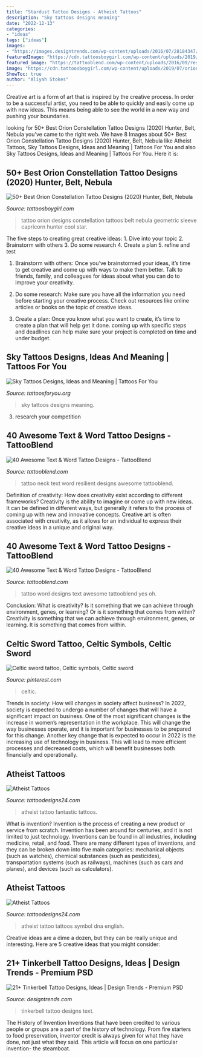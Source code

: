 ```yaml
---
title: "Stardust Tattoo Designs - Atheist Tattoos"
description: "Sky tattoos designs meaning"
date: "2022-12-13"
categories:
- "ideas"
tags: ["ideas"]
images:
- "https://images.designtrends.com/wp-content/uploads/2016/07/28184347/Text-with-Tinkerbell-Tattoo-Design.jpg"
featuredImage: "https://cdn.tattoosboygirl.com/wp-content/uploads/2019/07/orion-constellation-hunter-belt-nebula-tattoo-designs-ideas-47.jpg"
featured_image: "https://tattooblend.com/wp-content/uploads/2016/09/resilient-neck-tattoo.jpg"
image: "https://cdn.tattoosboygirl.com/wp-content/uploads/2019/07/orion-constellation-hunter-belt-nebula-tattoo-designs-ideas-47.jpg"
ShowToc: true
author: "Aliyah Stokes"
---
```



Creative art is a form of art that is inspired by the creative process. In order to be a successful artist, you need to be able to quickly and easily come up with new ideas. This means being able to see the world in a new way and pushing your boundaries.

	

		
looking for 50+ Best Orion Constellation Tattoo Designs (2020) Hunter, Belt, Nebula you've came to the right web. We have 8 Images about 50+ Best Orion Constellation Tattoo Designs (2020) Hunter, Belt, Nebula like Atheist Tattoos, Sky Tattoos Designs, Ideas and Meaning | Tattoos For You and also Sky Tattoos Designs, Ideas and Meaning | Tattoos For You. Here it is:
		
    
## 50+ Best Orion Constellation Tattoo Designs (2020) Hunter, Belt, Nebula

<img loading=lazy src="https://cdn.tattoosboygirl.com/wp-content/uploads/2019/07/orion-constellation-hunter-belt-nebula-tattoo-designs-ideas-47.jpg" onerror="this.onerror=null;this.src='https://tse3.mm.bing.net/th?id=OIP.zIWZLC7exhHpB7DLkVZKKgHaHa&amp;pid=15.1';" alt="50+ Best Orion Constellation Tattoo Designs (2020) Hunter, Belt, Nebula">

_Source: tattoosboygirl.com_

>tattoo orion designs constellation tattoos belt nebula geometric sleeve capricorn hunter cool star. 

	

The five steps to creating great creative ideas: 1. Dive into your topic 2. Brainstorm with others 3. Do some research 4. Create a plan 5. refine and test
1. Brainstorm with others: Once you’ve brainstormed your ideas, it’s time to get creative and come up with ways to make them better. Talk to friends, family, and colleagues for ideas about what you can do to improve your creativity.
2. Do some research: Make sure you have all the information you need before starting your creative process. Check out resources like online articles or books on the topic of creative ideas.

3. Create a plan: Once you know what you want to create, it’s time to create a plan that will help get it done. coming up with specific steps and deadlines can help make sure your project is completed on time and under budget.


    
## Sky Tattoos Designs, Ideas And Meaning | Tattoos For You

<img loading=lazy src="http://www.tattoosforyou.org/wp-content/uploads/2016/02/Sky-Tattoos.jpg" onerror="this.onerror=null;this.src='https://tse4.mm.bing.net/th?id=OIP.y1FZQOT12T7xdnY2b66RBgHaLG&amp;pid=15.1';" alt="Sky Tattoos Designs, Ideas and Meaning | Tattoos For You">

_Source: tattoosforyou.org_

>sky tattoos designs meaning. 

	

3. research your competition 

    
## 40 Awesome Text &amp; Word Tattoo Designs - TattooBlend

<img loading=lazy src="https://tattooblend.com/wp-content/uploads/2016/09/resilient-neck-tattoo.jpg" onerror="this.onerror=null;this.src='https://tse1.mm.bing.net/th?id=OIP.AuxWeeSDRWCMs7eFuIafyAHaHa&amp;pid=15.1';" alt="40 Awesome Text &amp; Word Tattoo Designs - TattooBlend">

_Source: tattooblend.com_

>tattoo neck text word resilient designs awesome tattooblend. 

	

Definition of creativity: How does creativity exist according to different frameworks?
Creativity is the ability to imagine or come up with new ideas. It can be defined in different ways, but generally it refers to the process of coming up with new and innovative concepts. Creative art is often associated with creativity, as it allows for an individual to express their creative ideas in a unique and original way.

    
## 40 Awesome Text &amp; Word Tattoo Designs - TattooBlend

<img loading=lazy src="https://tattooblend.com/wp-content/uploads/2016/09/parlourtattoo-copy.jpg" onerror="this.onerror=null;this.src='https://tse3.mm.bing.net/th?id=OIP.anOqo49wIp_iAenaGWW-3wHaFf&amp;pid=15.1';" alt="40 Awesome Text &amp; Word Tattoo Designs - TattooBlend">

_Source: tattooblend.com_

>tattoo word designs text awesome tattooblend yes oh. 

	

Conclusion: What is creativity? Is it something that we can achieve through environment, genes, or learning? Or is it something that comes from within?
Creativity is something that we can achieve through environment, genes, or learning. It is something that comes from within.

    
## Celtic Sword Tattoo, Celtic Symbols, Celtic Sword

<img loading=lazy src="https://i.pinimg.com/736x/8a/70/62/8a706273784c98bff882d43ec9dfe712.jpg" onerror="this.onerror=null;this.src='https://tse1.mm.bing.net/th?id=OIP.r6CFX8LfycoGRVlKVb30QAHaPg&amp;pid=15.1';" alt="Celtic sword tattoo, Celtic symbols, Celtic sword">

_Source: pinterest.com_

>celtic. 

	

Trends in society: How will changes in society affect business?
In 2022, society is expected to undergo a number of changes that will have a significant impact on business. One of the most significant changes is the increase in women’s representation in the workplace. This will change the way businesses operate, and it is important for businesses to be prepared for this change. Another key change that is expected to occur in 2022 is the increasing use of technology in business. This will lead to more efficient processes and decreased costs, which will benefit businesses both financially and operationally.

    
## Atheist Tattoos

<img loading=lazy src="http://www.tattoodesigns24.com/wp-content/uploads/2015/06/Elegant-Atheist-Tattoo-On-Shoulder.jpg" onerror="this.onerror=null;this.src='https://tse1.mm.bing.net/th?id=OIP.eLlU8plN9p5QBsXjVQO-rAHaFj&amp;pid=15.1';" alt="Atheist Tattoos">

_Source: tattoodesigns24.com_

>atheist tattoo fantastic tattoos. 

	

What is invention?
Invention is the process of creating a new product or service from scratch. Invention has been around for centuries, and it is not limited to just technology. Inventions can be found in all industries, including medicine, retail, and food. There are many different types of inventions, and they can be broken down into five main categories: mechanical objects (such as watches), chemical substances (such as pesticides), transportation systems (such as railways), machines (such as cars and planes), and devices (such as calculators).

    
## Atheist Tattoos

<img loading=lazy src="http://www.tattoodesigns24.com/wp-content/uploads/2015/06/Funky-Atheist-Tattoo-Design-On-Shoulder.jpg" onerror="this.onerror=null;this.src='https://tse1.mm.bing.net/th?id=OIP.QvujlBjKaXU9E7czSOARMAHaNK&amp;pid=15.1';" alt="Atheist Tattoos">

_Source: tattoodesigns24.com_

>atheist tattoo tattoos symbol dna english. 

	

Creative ideas are a dime a dozen, but they can be really unique and interesting. Here are 5 creative ideas that you might consider: 

    
## 21+ Tinkerbell Tattoo Designs, Ideas | Design Trends - Premium PSD

<img loading=lazy src="https://images.designtrends.com/wp-content/uploads/2016/07/28184347/Text-with-Tinkerbell-Tattoo-Design.jpg" onerror="this.onerror=null;this.src='https://tse2.mm.bing.net/th?id=OIP.H0C7T-M7lza9F-ZgKizbLQHaJQ&amp;pid=15.1';" alt="21+ Tinkerbell Tattoo Designs, Ideas | Design Trends - Premium PSD">

_Source: designtrends.com_

>tinkerbell tattoo designs text. 

	

The History of Invention
Inventions that have been credited to various people or groups are a part of the history of technology. From fire starters to food preservation, inventor credit is always given for what they have done, not just what they said. This article will focus on one particular invention- the steamboat.

